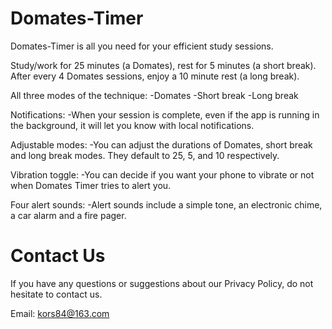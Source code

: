 # Domates-Timer

Domates-Timer is all you need for your efficient study sessions.

Study/work for 25 minutes (a Domates), rest for 5 minutes (a short break). After every 4 Domates sessions, enjoy a 10 minute rest (a long break).

All three modes of the technique:
-Domates
-Short break
-Long break

Notifications:
-When your session is complete, even if the app is running in the background, it will let you know with local notifications.

Adjustable modes:
-You can adjust the durations of Domates, short break and long break modes. They default to 25, 5, and 10 respectively.

Vibration toggle:
-You can decide if you want your phone to vibrate or not when Domates Timer tries to alert you.

Four alert sounds:
-Alert sounds include a simple tone, an electronic chime, a car alarm and a fire pager.	

# Contact Us

If you have any questions or suggestions about our Privacy Policy, do not hesitate to contact us.

Email: kors84@163.com
